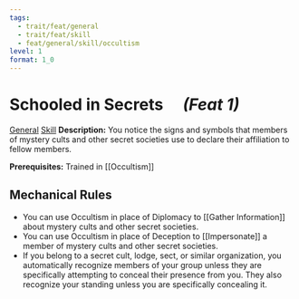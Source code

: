 ```yaml
---
tags:
  - trait/feat/general
  - trait/feat/skill
  - feat/general/skill/occultism
level: 1
format: 1_0
---
```

# Schooled in Secrets &emsp;*(Feat 1)*

[General](General.md "Feat Trait") [Skill](Skill.md "Feat Trait") 
**Description:** You notice the signs and symbols that members of mystery cults and other secret societies use to declare their affiliation to fellow members.

**Prerequisites:** Trained in [[Occultism]]

## Mechanical Rules

- You can use Occultism in place of Diplomacy to [[Gather Information]] about mystery cults and other secret societies.
- You can use Occultism in place of Deception to [[Impersonate]] a member of mystery cults and other secret societies.
- If you belong to a secret cult, lodge, sect, or similar organization, you automatically recognize members of your group unless they are specifically attempting to conceal their presence from you. They also recognize your standing unless you are specifically concealing it.
